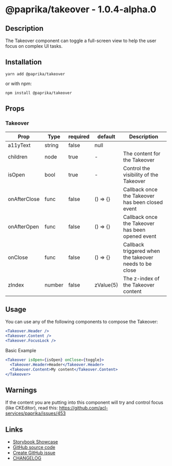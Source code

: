 <!-- start: Autogenerated - do not modify -->

# @paprika/takeover - 1.0.4-alpha.0

## Description

The Takeover component can toggle a full-screen view to help the user focus on complex UI tasks.

## Installation

```
yarn add @paprika/takeover
```

or with npm:

```
npm install @paprika/takeover
```

## Props

### Takeover

| Prop         | Type   | required | default   | Description                                            |
| ------------ | ------ | -------- | --------- | ------------------------------------------------------ |
| a11yText     | string | false    | null      |                                                        |
| children     | node   | true     | -         | The content for the Takeover                           |
| isOpen       | bool   | true     | -         | Control the visibility of the Takeover                 |
| onAfterClose | func   | false    | () => {}  | Callback once the Takeover has been closed event       |
| onAfterOpen  | func   | false    | () => {}  | Callback once the Takeover has been opened event       |
| onClose      | func   | false    | () => {}  | Callback triggered when the takeover needs to be close |
| zIndex       | number | false    | zValue(5) | The z-index of the Takeover content                    |

<!-- end: Autogenerated - do not modify -->
<!-- content -->

## Usage

You can use any of the following components to compose the Takeover:

```jsx
<Takeover.Header />
<Takeover.Content />
<Takeover.FocusLock />
```

Basic Example

```jsx
<Takeover isOpen={isOpen} onClose={toggle}>
  <Takeover.Header>Header</Takeover.Header>
  <Takeover.Content>My content</Takeover.Content>
</Takeover>
```

## Warnings

If the content you are putting into this component will try and control focus (like CKEditor), read this: https://github.com/acl-services/paprika/issues/453

<!-- eoContent -->

## Links

- [Storybook Showcase](https://paprika.highbond.com/?path=/story/messaging-takeover--showcase)
- [GitHub source code](https://github.com/acl-services/paprika/tree/master/packages/Takeover/src)
- [Create GitHub issue](https://github.com/acl-services/paprika/issues/new?label=[]&title=@paprika/takeover%20[help]:%20your%20short%20description&body=%0A%23%20Help%20wanted%0A%0A%23%23%20Please%20write%20your%20question.%0A*A%20clear%20and%20concise%20description%20of%20what%20the%20question%20is*%0A%0A%23%23%20Additional%20context%0A*Add%20any%20other%20context%20or%20screenshots%20about%20your%20question%20here.*%0A)
- [CHANGELOG](https://github.com/acl-services/paprika/tree/master/packages/Takeover/CHANGELOG.md)
